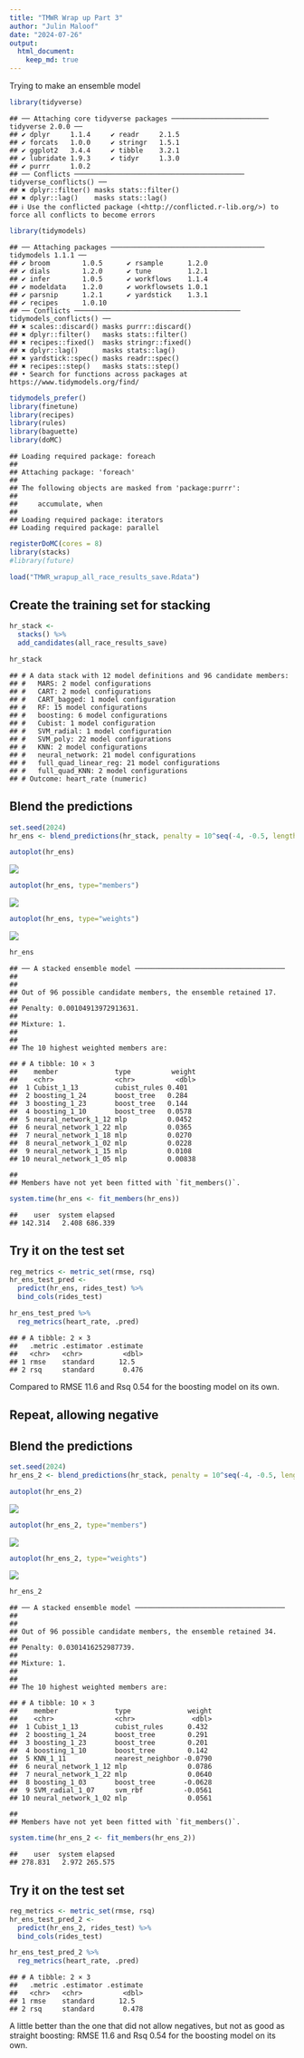 ```yaml
---
title: "TMWR Wrap up Part 3"
author: "Julin Maloof"
date: "2024-07-26"
output: 
  html_document: 
    keep_md: true
---
```




Trying to make an ensemble model


```r
library(tidyverse)
```

```
## ── Attaching core tidyverse packages ──────────────────────── tidyverse 2.0.0 ──
## ✔ dplyr     1.1.4     ✔ readr     2.1.5
## ✔ forcats   1.0.0     ✔ stringr   1.5.1
## ✔ ggplot2   3.4.4     ✔ tibble    3.2.1
## ✔ lubridate 1.9.3     ✔ tidyr     1.3.0
## ✔ purrr     1.0.2     
## ── Conflicts ────────────────────────────────────────── tidyverse_conflicts() ──
## ✖ dplyr::filter() masks stats::filter()
## ✖ dplyr::lag()    masks stats::lag()
## ℹ Use the conflicted package (<http://conflicted.r-lib.org/>) to force all conflicts to become errors
```

```r
library(tidymodels)
```

```
## ── Attaching packages ────────────────────────────────────── tidymodels 1.1.1 ──
## ✔ broom        1.0.5      ✔ rsample      1.2.0 
## ✔ dials        1.2.0      ✔ tune         1.2.1 
## ✔ infer        1.0.5      ✔ workflows    1.1.4 
## ✔ modeldata    1.2.0      ✔ workflowsets 1.0.1 
## ✔ parsnip      1.2.1      ✔ yardstick    1.3.1 
## ✔ recipes      1.0.10     
## ── Conflicts ───────────────────────────────────────── tidymodels_conflicts() ──
## ✖ scales::discard() masks purrr::discard()
## ✖ dplyr::filter()   masks stats::filter()
## ✖ recipes::fixed()  masks stringr::fixed()
## ✖ dplyr::lag()      masks stats::lag()
## ✖ yardstick::spec() masks readr::spec()
## ✖ recipes::step()   masks stats::step()
## • Search for functions across packages at https://www.tidymodels.org/find/
```

```r
tidymodels_prefer()
library(finetune)
library(recipes)
library(rules)
library(baguette)
library(doMC)
```

```
## Loading required package: foreach
## 
## Attaching package: 'foreach'
## 
## The following objects are masked from 'package:purrr':
## 
##     accumulate, when
## 
## Loading required package: iterators
## Loading required package: parallel
```

```r
registerDoMC(cores = 8)
library(stacks)
#library(future)
```


```r
load("TMWR_wrapup_all_race_results_save.Rdata")
```

## Create the training set for stacking


```r
hr_stack <- 
  stacks() %>% 
  add_candidates(all_race_results_save)

hr_stack
```

```
## # A data stack with 12 model definitions and 96 candidate members:
## #   MARS: 2 model configurations
## #   CART: 2 model configurations
## #   CART_bagged: 1 model configuration
## #   RF: 15 model configurations
## #   boosting: 6 model configurations
## #   Cubist: 1 model configuration
## #   SVM_radial: 1 model configuration
## #   SVM_poly: 22 model configurations
## #   KNN: 2 model configurations
## #   neural_network: 21 model configurations
## #   full_quad_linear_reg: 21 model configurations
## #   full_quad_KNN: 2 model configurations
## # Outcome: heart_rate (numeric)
```
## Blend the predictions

```r
set.seed(2024)
hr_ens <- blend_predictions(hr_stack, penalty = 10^seq(-4, -0.5, length = 25))
```


```r
autoplot(hr_ens)
```

![](TMWR_Wrap_Up_Exercises_Pt3_JM_files/figure-html/unnamed-chunk-5-1.png)<!-- -->


```r
autoplot(hr_ens, type="members")
```

![](TMWR_Wrap_Up_Exercises_Pt3_JM_files/figure-html/unnamed-chunk-6-1.png)<!-- -->


```r
autoplot(hr_ens, type="weights")
```

![](TMWR_Wrap_Up_Exercises_Pt3_JM_files/figure-html/unnamed-chunk-7-1.png)<!-- -->


```r
hr_ens
```

```
## ── A stacked ensemble model ─────────────────────────────────────
## 
## 
## Out of 96 possible candidate members, the ensemble retained 17.
## 
## Penalty: 0.00104913972913631.
## 
## Mixture: 1.
## 
## 
## The 10 highest weighted members are:
```

```
## # A tibble: 10 × 3
##    member              type          weight
##    <chr>               <chr>          <dbl>
##  1 Cubist_1_13         cubist_rules 0.401  
##  2 boosting_1_24       boost_tree   0.284  
##  3 boosting_1_23       boost_tree   0.144  
##  4 boosting_1_10       boost_tree   0.0578 
##  5 neural_network_1_12 mlp          0.0452 
##  6 neural_network_1_22 mlp          0.0365 
##  7 neural_network_1_18 mlp          0.0270 
##  8 neural_network_1_02 mlp          0.0228 
##  9 neural_network_1_15 mlp          0.0108 
## 10 neural_network_1_05 mlp          0.00838
```

```
## 
## Members have not yet been fitted with `fit_members()`.
```


```r
system.time(hr_ens <- fit_members(hr_ens))
```

```
##    user  system elapsed 
## 142.314   2.408 686.339
```

## Try it on the test set

```r
reg_metrics <- metric_set(rmse, rsq)
hr_ens_test_pred <- 
  predict(hr_ens, rides_test) %>% 
  bind_cols(rides_test)

hr_ens_test_pred %>% 
  reg_metrics(heart_rate, .pred)
```

```
## # A tibble: 2 × 3
##   .metric .estimator .estimate
##   <chr>   <chr>          <dbl>
## 1 rmse    standard      12.5  
## 2 rsq     standard       0.476
```
Compared to RMSE 11.6 and Rsq 0.54 for the boosting model on its own.

## Repeat, allowing negative

## Blend the predictions

```r
set.seed(2024)
hr_ens_2 <- blend_predictions(hr_stack, penalty = 10^seq(-4, -0.5, length = 25), non_negative = FALSE)
```


```r
autoplot(hr_ens_2)
```

![](TMWR_Wrap_Up_Exercises_Pt3_JM_files/figure-html/unnamed-chunk-12-1.png)<!-- -->


```r
autoplot(hr_ens_2, type="members")
```

![](TMWR_Wrap_Up_Exercises_Pt3_JM_files/figure-html/unnamed-chunk-13-1.png)<!-- -->


```r
autoplot(hr_ens_2, type="weights")
```

![](TMWR_Wrap_Up_Exercises_Pt3_JM_files/figure-html/unnamed-chunk-14-1.png)<!-- -->


```r
hr_ens_2
```

```
## ── A stacked ensemble model ─────────────────────────────────────
## 
## 
## Out of 96 possible candidate members, the ensemble retained 34.
## 
## Penalty: 0.0301416252987739.
## 
## Mixture: 1.
## 
## 
## The 10 highest weighted members are:
```

```
## # A tibble: 10 × 3
##    member              type              weight
##    <chr>               <chr>              <dbl>
##  1 Cubist_1_13         cubist_rules      0.432 
##  2 boosting_1_24       boost_tree        0.291 
##  3 boosting_1_23       boost_tree        0.201 
##  4 boosting_1_10       boost_tree        0.142 
##  5 KNN_1_11            nearest_neighbor -0.0790
##  6 neural_network_1_12 mlp               0.0786
##  7 neural_network_1_22 mlp               0.0640
##  8 boosting_1_03       boost_tree       -0.0628
##  9 SVM_radial_1_07     svm_rbf          -0.0561
## 10 neural_network_1_02 mlp               0.0561
```

```
## 
## Members have not yet been fitted with `fit_members()`.
```


```r
system.time(hr_ens_2 <- fit_members(hr_ens_2))
```

```
##    user  system elapsed 
## 278.831   2.972 265.575
```

## Try it on the test set

```r
reg_metrics <- metric_set(rmse, rsq)
hr_ens_test_pred_2 <- 
  predict(hr_ens_2, rides_test) %>% 
  bind_cols(rides_test)

hr_ens_test_pred_2 %>% 
  reg_metrics(heart_rate, .pred)
```

```
## # A tibble: 2 × 3
##   .metric .estimator .estimate
##   <chr>   <chr>          <dbl>
## 1 rmse    standard      12.5  
## 2 rsq     standard       0.478
```
A little better than the one that did not allow negatives, but not as good as straight boosting: RMSE 11.6 and Rsq 0.54 for the boosting model on its own.


